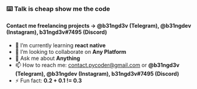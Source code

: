 ### ⌨️ Talk is cheap show me the code
#### Contact me freelancing projects -> **@b31ngd3v (Telegram), @b31ngdev (Instagram), b31ngd3v#7495 (Discord)**
- 🌱 I’m currently learning **react native**
- 👯 I’m looking to collaborate on **Any Platform**
- 💬 Ask me about **Anything**
- 📫 How to reach me: contact.pycoder@gmail.com or **@b31ngd3v (Telegram), @b31ngdev (Instagram), b31ngd3v#7495 (Discord)**
- ⚡ Fun fact: **0.2 + 0.1 != 0.3**
